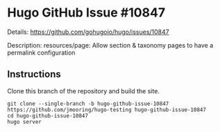 # Hugo GitHub Issue #10847

Details: <https://github.com/gohugoio/hugo/issues/10847>

Description: resources/page: Allow section & taxonomy pages to have a permalink configuration

## Instructions

Clone this branch of the repository and build the site.

```text
git clone --single-branch -b hugo-github-issue-10847 https://github.com/jmooring/hugo-testing hugo-github-issue-10847
cd hugo-github-issue-10847
hugo server
```
